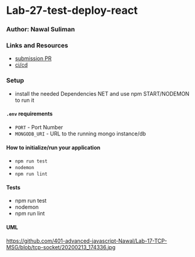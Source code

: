 # Lab-27-test-deploy-react

### Author: Nawal Suliman 

### Links and Resources
- [submission PR](https://github.com/401-advanced-javascript-Nawal/Lab-17-TCP-MSG/pull/3)
- [ci/cd](https://github.com/401-advanced-javascript-Nawal/Lab-27-test-deploy-react/actions)

### Setup
- install the needed Dependencies NET and use npm START/NODEMON to run it 

#### `.env` requirements
- `PORT` - Port Number
- `MONGODB_URI` - URL to the running mongo instance/db

#### How to initialize/run your application 
- `npm run test`
- `nodemon`
- `npm run lint` 

#### Tests
- npm run test
- nodemon  
- npm run lint 

#### UML
https://github.com/401-advanced-javascript-Nawal/Lab-17-TCP-MSG/blob/tcp-socket/20200213_174336.jpg